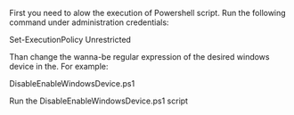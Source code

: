 First you need to alow the execution of Powershell script. Run the following command under administration credentials:

Set-ExecutionPolicy Unrestricted

Than change the wanna-be regular expression of the desired windows device in the. For example:

DisableEnableWindowsDevice.ps1

Run the DisableEnableWindowsDevice.ps1 script